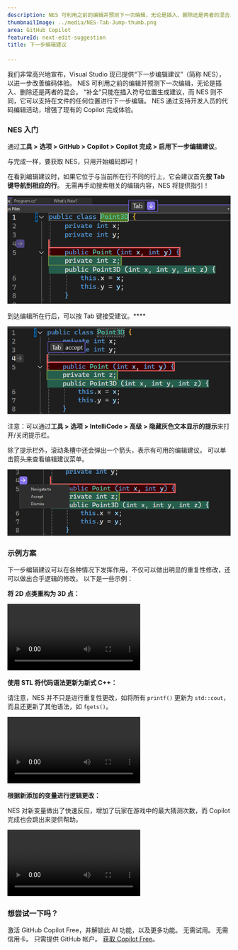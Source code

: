 ```yaml
---
description: NES 可利用之前的编辑并预测下一次编辑，无论是插入、删除还是两者的混合。
thumbnailImage: ../media/NES-Tab-Jump-thumb.png
area: GitHub Copilot
featureId: next-edit-suggestion
title: 下一步编辑建议

---
```



我们非常高兴地宣布，Visual Studio 现已提供“下一步编辑建议”（简称 NES），以进一步改善编码体验。 NES 可利用之前的编辑并预测下一次编辑，无论是插入、删除还是两者的混合。 “补全”只能在插入符号位置生成建议，而 NES 则不同，它可以支持在文件的任何位置进行下一步编辑。 NES 通过支持开发人员的代码编辑活动，增强了现有的 Copilot 完成体验。

### NES 入门
通过**工具 > 选项 > GitHub > Copilot > Copilot 完成 > 启用下一步编辑建议**。

与完成一样，要获取 NES，只用开始编码即可！

在看到编辑建议时，如果它位于与当前所在行不同的行上，它会建议首先**按 Tab 键导航到相应的行**。 无需再手动搜索相关的编辑内容，NES 将提供指引！

 ![NES Tab 键跳转提示栏](../media/NES-Tab-Jump.png)

到达编辑所在行后，可以按 Tab 键接受建议。****

  ![NES Tab 键接受提示栏](../media/NES-Tab-Accept.png)

注意：可以通过**工具 > 选项 > IntelliCode > 高级 > 隐藏灰色文本显示的提示**来打开/关闭提示栏。 

除了提示栏外，滚动条槽中还会弹出一个箭头，表示有可用的编辑建议。 可以单击箭头来查看编辑建议菜单。

  ![NES 滚动条槽箭头](../media/NES-Gutter-Arrow.png)


### 示例方案
下一步编辑建议可以在各种情况下发挥作用，不仅可以做出明显的重复性修改，还可以做出合乎逻辑的修改。 以下是一些示例：

**将 2D 点类重构为 3D 点：**
 
![NES 重构点类](../media/NES-Point.mp4)

**使用 STL 将代码语法更新为新式 C++：**

请注意，NES 并不只是进行重复性更改，如将所有 `printf()` 更新为 `std::cout`，而且还更新了其他语法，如 `fgets()`。

![NES 更新 C++ 语法](../media/NES-Migration.mp4)

**根据新添加的变量进行逻辑更改：**

NES 对新变量做出了快速反应，增加了玩家在游戏中的最大猜测次数，而 Copilot 完成也会跳出来提供帮助。

![NES 添加新变量](../media/NES-AddVariable.mp4)

### 想尝试一下吗？
激活 GitHub Copilot Free，并解锁此 AI 功能，以及更多功能。
 无需试用。 无需信用卡。 只需提供 GitHub 帐户。 [获取 Copilot Free](https://github.com/settings/copilot)。
